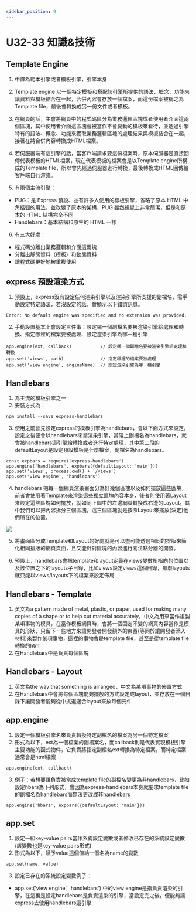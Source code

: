 ```yaml
---
sidebar_position: 9
---
```



# U32-33 知識&技術


## Template Engine
1. 中譯為範本引擎或者模板引擎，引擎本身
2. Template engine 以一個特定模板和搭配該引擎所提供的語法、概念、功能來讓資料與模板結合在一起，合併內容會存放一個檔案，而這份檔案被稱之為Template file，最後會轉換成另一份文件或者模板。
3. 在網頁的話，主會將網頁中的程式碼區分為業務邏輯區塊或者使用者介面這兩個區塊，其中使用者介面這區塊會被當作不會變動的模板來看待，並透過引擎特有的語法、概念、功能來獲取業務邏輯區塊的處理結果與模板結合在一起，接著在將合併內容轉換成HTML檔案。
4. 若伺服器端有這引擎的話，當客戶端請求要這份檔案時，原本伺服器是直接回傳代表模板的HTML檔案，現在代表模板的檔案會是以Template engine所構成的Template file，所以會先經過伺服器進行轉換，最後轉換成HTML回傳給客戶端自行渲染。

5. 有兩個主流引擎：
 - PUG：是 Express 預設、並有許多人使用的樣板引擎，省略了原本 HTML 中角括弧的用法，並改變了原本的架構，PUG 雖然視覺上非常簡潔，但是和原本的 HTML 結構完全不同 
 - Handlebars：基本結構和原生的 HTML 一樣

 6. 有三大好處：
  - 程式碼分離出業務邏輯和介面這兩塊
  - 分離出靜態資料（模板）和動態資料
  - 讓程式碼更好地被重複使用

## express 預設渲染方式
1. 預設上，express沒有設定任何渲染引擎以及渲染引擎所支援的副檔名，需手動設定特定語法，若沒設定的話，會顯示以下錯誤訊息。
```
Error: No default engine was specified and no extension was provided.
```
2. 手動設置基本上會設定三件事：設定哪一個副檔名要被渲染引擎給處理和轉換、指定哪裡的檔案要被處理、設定渲染引擎為哪一種引擎

```
app.engine(ext, callback)           // 設定哪一個副檔名要被渲染引擎給處理和轉換
app.set('views', path)              // 指定哪裡的檔案要被處理
app.set('view engine', engineName)  // 設定渲染引擎為哪一種引擎
```



## Handlebars
1. 為主流的模板引擎之一
2. 安裝方式為：
```
npm install --save express-handlebars
```
3. 使用之前會先設定express的模板引擎為handlebars，會以下面方式來設定，設定之後便會以handlebars來當渲染引擎，當碰上副檔名為handlebars，就會被handlebars這引擎給轉換或者進行特定處理，其中第二段的defaultLayout是設定預設模板是什麼檔案，副檔名為handlebars。
```
const expbars = require('express-handlebars')
app.engine('handlebars', expbars({defaultLayout: 'main'}))
app.set('views', process.cwd() + '/views')
app.set('view engine', 'handlebars')
```
4. handlebars 把每一個網頁渲染畫面分為好幾個區塊以及如何擺放這些區塊，前者會使用著Template來渲染這些獨立區塊內容本身，後者則使用著Layout來設定這些區塊如何擺放，就如同下圖中的左邊網頁轉換成右邊的Layout，其中我們可以把內容拆分三個區塊，這三個區塊就是按照Layout來擺放(決定)他們所在的位置。

![](https://res.cloudinary.com/dqfxgtyoi/image/upload/v1634746841/blog/handlebars/realWebPage2Layout_mxwlji.png)

5. 將畫面區分成Template和Layout的好處就是可以盡可能透過相同的排版來簡化相同排版的網頁頁面，且又能針對區塊的內容進行關注點分離的開發。

6. 預設上，handlebars會把template和layout定義在views變數所指向的位置以及該位置之下的layouts子目錄，比如views設定views這個目錄，那麼layouts就只能以views/layouts下的檔案來設定佈局

## Handlebars - Template
1. 英文為a pattern made of metal, plastic, or paper, used for making many copies of a shape or to help cut material accurately，中文為用來當作複製某項事物的模具，在當作模板網頁時，會將一個固定不變的網頁內容當作是模具的形狀，只留下一些地方來讓開發者開發額外的東西(等同於讓開發者添入材料)來製作某項事物，這裡的事物會是template file，甚至是從template file轉換的html
2. 在Handlebars中是負責每個區塊

## Handlebars - Layout
1. 英文為the way that something is arranged，中文為某項事物的佈置方式
2. 在Handlebars中會將每個區塊能夠擺放的方式設定成layout，並存放在一個目錄下讓開發者能夠從中挑選適合layout來放每個元件

## app.engine
1. 設定一個模板引擎名來負責轉換特定副檔名的檔案為另一個特定檔案
2. 形式為以下，ext為一個檔案的副檔案名，而callback則是代表實現模板引擎主要功能的函式物件，它負責將指定副檔名ext轉換為特定檔案，而特定檔案通常會是html檔案
```
app.engine(ext, callback)
```
3. 例子：若想要讓負責被當成template file的副檔名變更為非handlebars，比如設定hbars為下列形式，會因為express-handlebars本身就要求template file的副檔名為handlebars而無法更改成非handlebars
```
app.engine('hbars', expbars({defaultLayout: 'main'}))
```


## app.set
1. 設定一組key-value pairs當作系統設定變數或者修改已存在的系統設定變數(該變數也是key-value pairs形式)
2. 形式為以下，賦予value這個值給一個名為name的變數
```
app.set(name, value)
```
3. 設定已存在的系統設定變數例子：
 - app.set('view engine', 'handlebars') 中的view engine是指負責渲染的引擎，在這裏是設定handlebars是負責渲染的引擎，當設定完之後，便能夠讓express去使用handlebars這引擎


